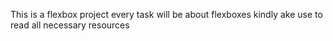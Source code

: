 This is a flexbox project
every task will be about flexboxes
kindly ake use to read all necessary resources
